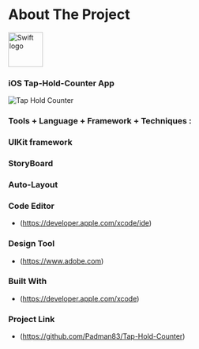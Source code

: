 # About The Project

<img src="https://swift.org/assets/images/swift.svg" alt="Swift logo" height="70" >

### iOS Tap-Hold-Counter App

![Tap   Hold Counter](https://user-images.githubusercontent.com/45048950/71933583-780ef100-31dd-11ea-8e58-1bb514a6af7e.gif)



### Tools + Language + Framework + Techniques :

### UIKit framework

### StoryBoard

### Auto-Layout

### Code Editor

* (https://developer.apple.com/xcode/ide)


### Design Tool

* (https://www.adobe.com)


### Built With

* (https://developer.apple.com/xcode)


### Project Link

* (https://github.com/Padman83/Tap-Hold-Counter)
